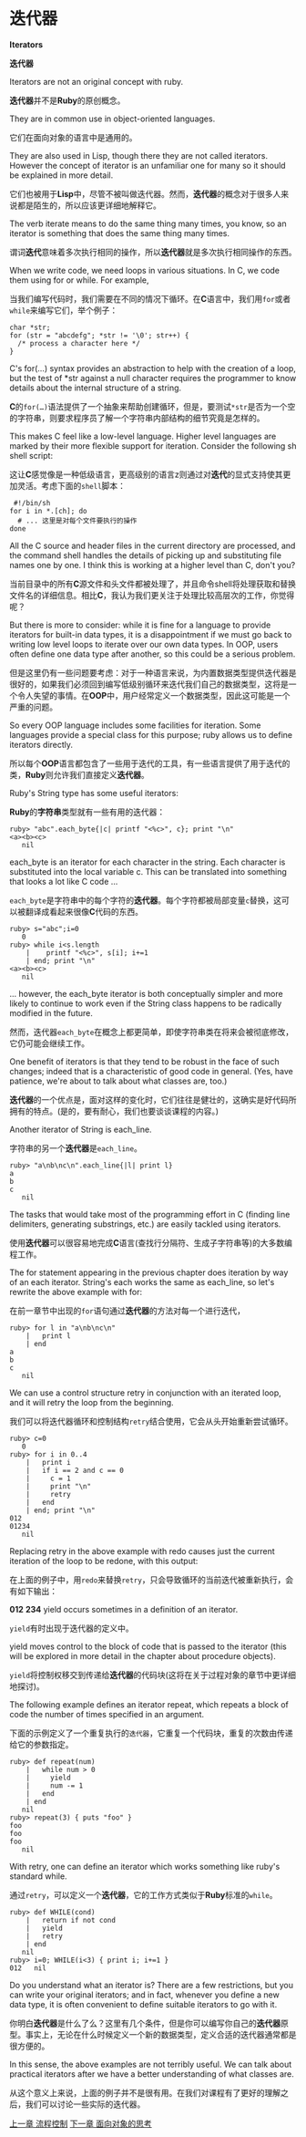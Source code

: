 # 迭代器
**Iterators**

**迭代器**

Iterators are not an original concept with ruby. 

**迭代器**并不是**Ruby**的原创概念。

They are in common use in object-oriented languages. 

它们在面向对象的语言中是通用的。

They are also used in Lisp, though there they are not called iterators. However the concept of iterator is an unfamiliar one for many so it should be explained in more detail.

它们也被用于**Lisp**中，尽管不被叫做迭代器。然而，**迭代器**的概念对于很多人来说都是陌生的，所以应该更详细地解释它。

The verb iterate means to do the same thing many times, you know, so an iterator is something that does the same thing many times.

谓词**迭代**意味着多次执行相同的操作，所以**迭代器**就是多次执行相同操作的东西。

When we write code, we need loops in various situations. In C, we code them using for or while. For example,

当我们编写代码时，我们需要在不同的情况下循环。在**C**语言中，我们用`for`或者`while`来编写它们，举个例子：

```
char *str;
for (str = "abcdefg"; *str != '\0'; str++) {
  /* process a character here */
}
```

C's for(...) syntax provides an abstraction to help with the creation of a loop, but the test of *str against a null character requires the programmer to know details about the internal structure of a string. 

**C**的`for(…)`语法提供了一个抽象来帮助创建循环，但是，要测试`*str`是否为一个空的字符串，则要求程序员了解一个字符串内部结构的细节究竟是怎样的。

This makes C feel like a low-level language. Higher level languages are marked by their more flexible support for iteration. Consider the following sh shell script:

这让**C**感觉像是一种低级语言，更高级别的语言z则通过对**迭代**的显式支持使其更加灵活。考虑下面的`shell`脚本：

```
 #!/bin/sh
for i in *.[ch]; do
  # ... 这里是对每个文件要执行的操作
done
```

All the C source and header files in the current directory are processed, and the command shell handles the details of picking up and substituting file names one by one. I think this is working at a higher level than C, don't you?

当前目录中的所有**C**源文件和头文件都被处理了，并且命令shell将处理获取和替换文件名的详细信息。相比**C**，我认为我们更关注于处理比较高层次的工作，你觉得呢？

But there is more to consider: while it is fine for a language to provide iterators for built-in data types, it is a disappointment if we must go back to writing low level loops to iterate over our own data types. In OOP, users often define one data type after another, so this could be a serious problem.

但是这里仍有一些问题要考虑：对于一种语言来说，为内置数据类型提供迭代器是很好的，如果我们必须回到编写低级别循环来迭代我们自己的数据类型，这将是一个令人失望的事情。在**OOP**中，用户经常定义一个数据类型，因此这可能是一个严重的问题。

So every OOP language includes some facilities for iteration. Some languages provide a special class for this purpose; ruby allows us to define iterators directly.

所以每个**OOP**语言都包含了一些用于迭代的工具，有一些语言提供了用于迭代的类，**Ruby**则允许我们直接定义**迭代器**。

Ruby's String type has some useful iterators:

**Ruby**的**字符串**类型就有一些有用的迭代器：

```
ruby> "abc".each_byte{|c| printf "<%c>", c}; print "\n"
<a><b><c>
   nil
```

each_byte is an iterator for each character in the string. Each character is substituted into the local variable c. This can be translated into something that looks a lot like C code ...

`each_byte`是字符串中的每个字符的**迭代器**。每个字符都被局部变量`c`替换，这可以被翻译成看起来很像**C**代码的东西。

```
ruby> s="abc";i=0
   0
ruby> while i<s.length
    |    printf "<%c>", s[i]; i+=1
    | end; print "\n"
<a><b><c>
   nil
```

... however, the each_byte iterator is both conceptually simpler and more likely to continue to work even if the String class happens to be radically modified in the future. 

然而，迭代器`each_byte`在概念上都更简单，即使字符串类在将来会被彻底修改，它仍可能会继续工作。

One benefit of iterators is that they tend to be robust in the face of such changes; indeed that is a characteristic of good code in general. (Yes, have patience, we're about to talk about what classes are, too.)

**迭代器**的一个优点是，面对这样的变化时，它们往往是健壮的，这确实是好代码所拥有的特点。(是的，要有耐心，我们也要谈谈课程的内容。)

Another iterator of String is each_line.

字符串的另一个**迭代器**是`each_line`。

```
ruby> "a\nb\nc\n".each_line{|l| print l}
a
b
c
   nil
```

The tasks that would take most of the programming effort in C (finding line delimiters, generating substrings, etc.) are easily tackled using iterators.

使用**迭代器**可以很容易地完成**C**语言(查找行分隔符、生成子字符串等)的大多数编程工作。

The for statement appearing in the previous chapter does iteration by way of an each iterator. String's each works the same as each_line, so let's rewrite the above example with for:

在前一章节中出现的`for`语句通过**迭代器**的方法对每一个进行迭代，

```
ruby> for l in "a\nb\nc\n"
    |   print l 
    | end
a
b
c
   nil
```

We can use a control structure retry in conjunction with an iterated loop, and it will retry the loop from the beginning.

我们可以将迭代器循环和控制结构`retry`结合使用，它会从头开始重新尝试循环。

```
ruby> c=0
   0
ruby> for i in 0..4
    |   print i
    |   if i == 2 and c == 0
    |     c = 1
    |     print "\n"
    |     retry
    |   end
    | end; print "\n"
012
01234
   nil
```

Replacing retry in the above example with redo causes just the current iteration of the loop to be redone, with this output:

在上面的例子中，用`redo`来替换`retry`，只会导致循环的当前迭代被重新执行，会有如下输出：

**012**
**234**
yield occurs sometimes in a definition of an iterator. 

`yield`有时出现于迭代器的定义中。

yield moves control to the block of code that is passed to the iterator (this will be explored in more detail in the chapter about procedure objects). 

`yield`将控制权移交到传递给**迭代器**的代码块(这将在关于过程对象的章节中更详细地探讨)。

The following example defines an iterator repeat, which repeats a block of code the number of times specified in an argument.

下面的示例定义了一个重复执行的`迭代器`，它重复一个代码块，重复的次数由传递给它的参数指定。

```
ruby> def repeat(num)
    |   while num > 0
    |     yield
    |     num -= 1
    |   end
    | end
   nil
ruby> repeat(3) { puts "foo" }
foo
foo
foo
   nil
```

With retry, one can define an iterator which works something like ruby's standard while.

通过`retry`，可以定义一个**迭代器**，它的工作方式类似于**Ruby**标准的`while`。

```
ruby> def WHILE(cond)
    |   return if not cond
    |   yield
    |   retry
    | end
   nil
ruby> i=0; WHILE(i<3) { print i; i+=1 }
012   nil
```

Do you understand what an iterator is? There are a few restrictions, but you can write your original iterators; and in fact, whenever you define a new data type, it is often convenient to define suitable iterators to go with it. 

你明白**迭代器**是什么了么？这里有几个条件，但是你可以编写你自己的**迭代器**原型。事实上，无论在什么时候定义一个新的数据类型，定义合适的迭代器通常都是很方便的。

In this sense, the above examples are not terribly useful. We can talk about practical iterators after we have a better understanding of what classes are.

从这个意义上来说，上面的例子并不是很有用。在我们对课程有了更好的理解之后，我们可以讨论一些实际的迭代器。

[上一章 流程控制](./control.md "Control structures")
[下一章 面向对象的思考](./oothinking.md "Object-oriented thinking")